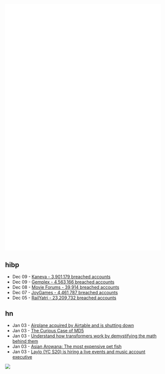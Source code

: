 ![Metrics](https://raw.githubusercontent.com/phixion/phixion/master/metrics.svg)

## hibp

<!--
for https://github.com/phixion/phixion/blob/main/.github/workflows/feeds.yml
-->
<!--START_SECTION:haveibeenpwnd-->
- Dec 09 - [Kaneva - 3,901,179 breached accounts](https://haveibeenpwned.com/PwnedWebsites#Kaneva)
- Dec 09 - [Gemplex - 4,563,166 breached accounts](https://haveibeenpwned.com/PwnedWebsites#Gemplex)
- Dec 08 - [Movie Forums - 39,914 breached accounts](https://haveibeenpwned.com/PwnedWebsites#MovieForums)
- Dec 07 - [JoyGames - 4,461,787 breached accounts](https://haveibeenpwned.com/PwnedWebsites#JoyGames)
- Dec 05 - [RailYatri - 23,209,732 breached accounts](https://haveibeenpwned.com/PwnedWebsites#RailYatri)
<!--END_SECTION:haveibeenpwnd-->

## hn

<!--
for https://github.com/phixion/phixion/blob/main/.github/workflows/feeds.yml
-->
<!--START_SECTION:hn-->
- Jan 03 - [Airplane acquired by Airtable and is shutting down](https://www.airplane.dev/blog/airtable)
- Jan 03 - [The Curious Case of MD5](https://katelynsills.com/law/the-curious-case-of-md5/)
- Jan 03 - [Understand how transformers work by demystifying the math behind them](https://osanseviero.github.io/hackerllama/blog/posts/random_transformer/)
- Jan 03 - [Asian Arowana: The most expensive pet fish](https://thehustle.co/asian-arowana-most-expensive-fish/)
- Jan 03 - [Laylo (YC S20) is hiring a live events and music account executive](https://www.ycombinator.com/companies/laylo/jobs/x3d7mtv-live-events-music-account-executive)
<!--END_SECTION:hn-->

<!--
for https://yhype.me
-->
![](https://hit.yhype.me/github/profile?user_id=13013670)
